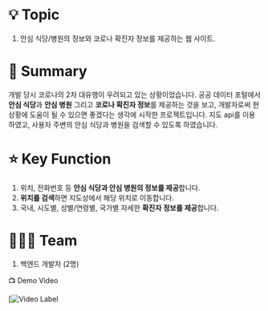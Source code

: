# 💡 Topic

1. 안심 식당/병원의 정보와 코로나 확진자 정보를 제공하는 웹 사이트.

# 📝 Summary

개발 당시 코로나의 2차 대유행이 우려되고 있는 상황이었습니다. 공공 데이터 포털에서 **안심 식당**과 **안심 병원** 그리고 **코로나 확진자 정보**를 제공하는 것을 보고, 개발자로써 현 상황에 도움이 될 수 있으면 좋겠다는 생각에 시작한 프로젝트입니다. 지도 api를 이용하였고, 사용자 주변의 안심 식당과 병원을 검색할 수 있도록 하였습니다.

# ⭐️ Key Function

1. 위치, 전화번호 등 **안심 식당과 안심 병원의 정보를 제공**합니다. 
2. **위치를 검색**하면 지도상에서 해당 위치로 이동합니다.
3. 국내, 시도별, 성별/연령별, 국가별 자세한 **확진자 정보를 제공**합니다.  

# 🧑🏻‍💻 Team

1. 백엔드 개발자 (2명)

📺 Demo Video

[![Video Label](https://youtu.be/HR3OIMuIykc)
